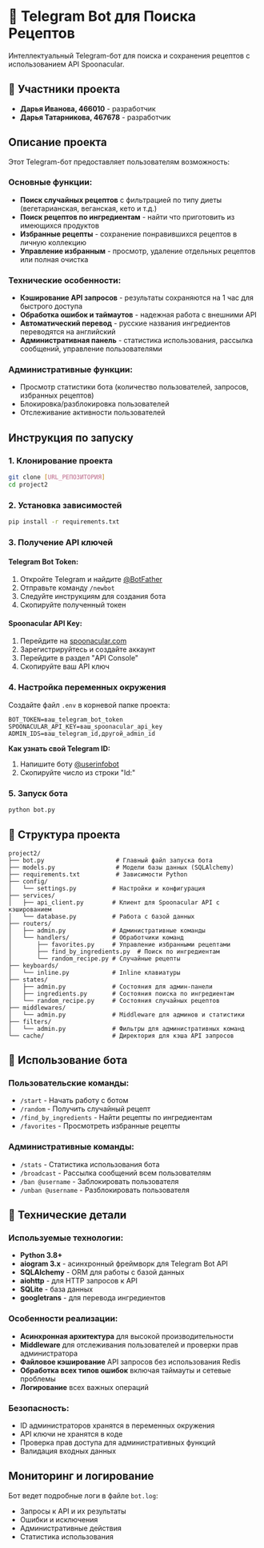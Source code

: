 # 🍴 Telegram Bot для Поиска Рецептов

Интеллектуальный Telegram-бот для поиска и сохранения рецептов с использованием API Spoonacular.

## 👥 Участники проекта

- **Дарья Иванова, 466010** - разработчик
- **Дарья Татарникова, 467678** - разработчик 

## Описание проекта

Этот Telegram-бот предоставляет пользователям возможность:

### Основные функции:
- **Поиск случайных рецептов** с фильтрацией по типу диеты (вегетарианская, веганская, кето и т.д.)
- **Поиск рецептов по ингредиентам** - найти что приготовить из имеющихся продуктов
- **Избранные рецепты** - сохранение понравившихся рецептов в личную коллекцию
- **Управление избранным** - просмотр, удаление отдельных рецептов или полная очистка

### Технические особенности:
- **Кэширование API запросов** - результаты сохраняются на 1 час для быстрого доступа
- **Обработка ошибок и таймаутов** - надежная работа с внешними API
- **Автоматический перевод** - русские названия ингредиентов переводятся на английский
- **Административная панель** - статистика использования, рассылка сообщений, управление пользователями

### Административные функции:
- Просмотр статистики бота (количество пользователей, запросов, избранных рецептов)
- Блокировка/разблокировка пользователей
- Отслеживание активности пользователей

## Инструкция по запуску

### 1. Клонирование проекта
```bash
git clone [URL_РЕПОЗИТОРИЯ]
cd project2
```

### 2. Установка зависимостей
```bash
pip install -r requirements.txt
```

### 3. Получение API ключей

#### Telegram Bot Token:
1. Откройте Telegram и найдите [@BotFather](https://t.me/botfather)
2. Отправьте команду `/newbot`
3. Следуйте инструкциям для создания бота
4. Скопируйте полученный токен

#### Spoonacular API Key:
1. Перейдите на [spoonacular.com](https://spoonacular.com/food-api)
2. Зарегистрируйтесь и создайте аккаунт
3. Перейдите в раздел "API Console"
4. Скопируйте ваш API ключ

### 4. Настройка переменных окружения

Создайте файл `.env` в корневой папке проекта:
```env
BOT_TOKEN=ваш_telegram_bot_token
SPOONACULAR_API_KEY=ваш_spoonacular_api_key
ADMIN_IDS=ваш_telegram_id,другой_admin_id
```

**Как узнать свой Telegram ID:**
1. Напишите боту [@userinfobot](https://t.me/userinfobot)
2. Скопируйте число из строки "Id:"

### 5. Запуск бота
```bash
python bot.py
```

## 📁 Структура проекта

```
project2/
├── bot.py                    # Главный файл запуска бота
├── models.py                 # Модели базы данных (SQLAlchemy)
├── requirements.txt          # Зависимости Python
├── config/
│   └── settings.py          # Настройки и конфигурация
├── services/
│   ├── api_client.py        # Клиент для Spoonacular API с кэшированием
│   └── database.py          # Работа с базой данных
├── routers/
│   ├── admin.py             # Административные команды
│   └── handlers/            # Обработчики команд
│       ├── favorites.py     # Управление избранными рецептами
│       ├── find_by_ingredients.py  # Поиск по ингредиентам
│       └── random_recipe.py # Случайные рецепты
├── keyboards/
│   └── inline.py            # Inline клавиатуры
├── states/
│   ├── admin.py             # Состояния для админ-панели
│   ├── ingredients.py       # Состояния поиска по ингредиентам
│   └── random_recipe.py     # Состояния случайных рецептов
├── middlewares/
│   └── admin.py             # Middleware для админов и статистики
├── filters/
│   └── admin.py             # Фильтры для административных команд
└── cache/                   # Директория для кэша API запросов
```

## 🎯 Использование бота

### Пользовательские команды:
- `/start` - Начать работу с ботом
- `/random` - Получить случайный рецепт
- `/find_by_ingredients` - Найти рецепты по ингредиентам
- `/favorites` - Просмотреть избранные рецепты

### Административные команды:
- `/stats` - Статистика использования бота
- `/broadcast` - Рассылка сообщений всем пользователям
- `/ban @username` - Заблокировать пользователя
- `/unban @username` - Разблокировать пользователя

## 🔧 Технические детали

### Используемые технологии:
- **Python 3.8+**
- **aiogram 3.x** - асинхронный фреймворк для Telegram Bot API
- **SQLAlchemy** - ORM для работы с базой данных
- **aiohttp** - для HTTP запросов к API
- **SQLite** - база данных
- **googletrans** - для перевода ингредиентов

### Особенности реализации:
- **Асинхронная архитектура** для высокой производительности
- **Middleware** для отслеживания пользователей и проверки прав администратора
- **Файловое кэширование** API запросов без использования Redis
- **Обработка всех типов ошибок** включая таймауты и сетевые проблемы
- **Логирование** всех важных операций

### Безопасность:
- ID администраторов хранятся в переменных окружения
- API ключи не хранятся в коде
- Проверка прав доступа для административных функций
- Валидация входных данных

## Мониторинг и логирование

Бот ведет подробные логи в файле `bot.log`:
- Запросы к API и их результаты
- Ошибки и исключения
- Административные действия
- Статистика использования
